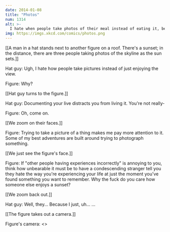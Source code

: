 ```yaml
---
date: 2014-01-08
title: "Photos"
num: 1314
alt: >-
  I hate when people take photos of their meal instead of eating it, because there's nothing I love more than the sound of other people chewing.
img: https://imgs.xkcd.com/comics/photos.png
---
```

[[A man in a hat stands next to another figure on a roof. There's a sunset; in the distance, there are three people taking photos of the skyline as the sun sets.]]

Hat guy: Ugh, I hate how people take pictures instead of just enjoying the view. 

Figure: Why? 

[[Hat guy turns to the figure.]]

Hat guy: Documenting your live distracts you from living it. You're not really-

Figure: Oh, come on. 

[[We zoom on their faces.]]

Figure: Trying to take a picture of a thing makes me pay more attention to it. Some of my best adventures are built around trying to photograph something.

[[We just see the figure's face.]]

Figure: If "other people having experiences incorrectly" is annoying to you, think how unbearable it must be to have a condescending stranger tell you they hate the way you're experiencing your life at just the moment you've found something you want to remember. Why the fuck do you care how someone else enjoys a sunset? 

[[We zoom back out.]]

Hat guy: Well, they... Because I just, uh... ...

[[The figure takes out a camera.]]

Figure's camera: <<Click>>

